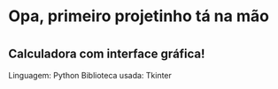 # Opa, primeiro projetinho tá na mão


#
## Calculadora com interface gráfica!
Linguagem: Python
Biblioteca usada: Tkinter
